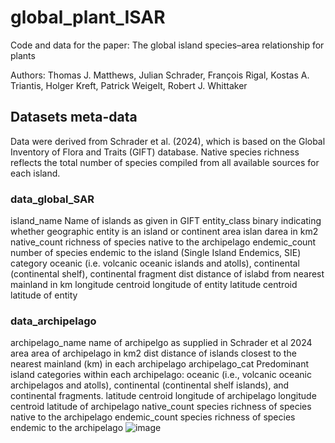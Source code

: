 # global_plant_ISAR

Code and data for the paper: The global island species–area relationship for plants

Authors: Thomas J. Matthews, Julian Schrader, François Rigal, Kostas A. Triantis, Holger Kreft, Patrick Weigelt, Robert J. Whittaker


## Datasets meta-data

Data were derived from Schrader et al. (2024), which is based on the Global Inventory of Flora and Traits (GIFT) database. Native species richness reflects the total number of species compiled from all available sources for each island.	

### data_global_SAR
island_name	Name of islands as given in GIFT
entity_class	binary indicating whether geographic entity is an island or continent
area	islan darea in km2
native_count	 richness of species native to the archipelago
endemic_count	number of species endemic to the island (Single Island Endemics, SIE)
category	oceanic (i.e. volcanic oceanic islands and atolls), continental (continental shelf), continental fragment
dist	distance of islabd from nearest mainland in km
longitude	centroid longitude of entity
latitude	centroid latitude of entity

### data_archipelago
archipelago_name	name of archipelgo as supplied in Schrader et al 2024
area	area of archipelago in km2
dist	distance of islands closest to the nearest mainland (km) in each archipelago
archipelago_cat	Predominant island categories within each archipelago: oceanic (i.e., volcanic oceanic archipelagos and atolls), continental (continental shelf islands), and continental fragments.
latitude	centroid longitude of archipelago
longitude	centroid latitude of archipelago
native_count	 species richness of species native to the archipelago
endemic_count	species richness of species endemic to the archipelago
![image](https://github.com/user-attachments/assets/d383c1de-d615-4924-b222-c540f3ea8c40)





